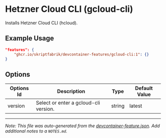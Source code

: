 
# Hetzner Cloud CLI (gcloud-cli)

Installs Hetzner Cloud CLI (hcloud).

## Example Usage

```json
"features": {
    "ghcr.io/skriptfabrik/devcontainer-features/gcloud-cli:1": {}
}
```

## Options

| Options Id | Description | Type | Default Value |
|-----|-----|-----|-----|
| version | Select or enter a gcloud-cli version. | string | latest |



---

_Note: This file was auto-generated from the [devcontainer-feature.json](https://github.com/skriptfabrik/devcontainer-features/blob/main/src/hcloud-cli/devcontainer-feature.json).  Add additional notes to a `NOTES.md`._
